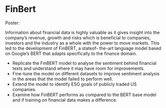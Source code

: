 # FinBert

Poster: 

Information about financial data is highly valuable as it gives insight into the company’s revenue, growth and risks which is beneficial to companies, investors and the industry as a whole with the power to move markets. This led to the development of FinBERT, a stateof- the-art language model based on Google’s BERT that adapts specifically to the finance domain. 
- Replicate the FinBERT model to analyse the sentiment behind financial texts and understand where it may have room for improvements.
- Fine-tune the model on different datasets to improve sentiment analysis in the areas that the model failed to perform well. 
- Extend the model to identify ESG goals of publicly traded US companies.
- Examine how FinBERT performs as compared to the BERT base model and if training on financial data makes a difference.

